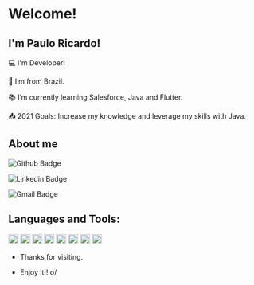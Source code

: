 # Welcome!

 

## I'm Paulo Ricardo!

 

:computer: I'm Developer!

:house_with_garden: I’m from Brazil.

:books: I’m currently learning Salesforce, Java and Flutter.

:outbox_tray: 2021 Goals: Increase my knowledge and leverage my skills with Java.

 

## About me

![Github Badge](https://img.shields.io/badge/-Github-000?style=flat-square&logo=Github&logoColor=white&link=https://github.com/Paulodev88)

![Linkedin Badge](https://img.shields.io/badge/-LinkedIn-blue?style=flat-square&logo=Linkedin&logoColor=white&link=https://www.linkedin.com/in/paulodev88/)

![Gmail Badge](https://img.shields.io/badge/Gmail-D14836?style=for-the-badge&logo=gmail&logoColor=white&link=paulo.ricardodev88@gmail.com)



## Languages and Tools:

<CODE><img height="20"  src="https://img.shields.io/badge/JavaScript-323330?style=for-the-badge&logo=javascript&logoColor=F7DF1E"/></CODE>
<CODE><img height="20"  src="https://img.shields.io/badge/Java-ED8B00?style=for-the-badge&logo=java&logoColor=white"/></CODE>
<CODE><img height="20"  src="https://img.shields.io/badge/Flutter-02569B?style=for-the-badge&logo=flutter&logoColor=white"/></CODE>
<CODE><img height="20"  src="https://img.shields.io/badge/Salesforce-00A1E0?style=for-the-badge&logo=Salesforce&logoColor=white"/></CODE>
<CODE><img height="20"  src="https://img.shields.io/badge/Jenkins-D24939?style=for-the-badge&logo=Jenkins&logoColor=white"/></CODE>
<CODE><img height="20"  src="https://img.shields.io/badge/Selenium-43B02A?style=for-the-badge&logo=Selenium&logoColor=white"/></CODE>
<CODE><img height="20"  src="https://img.shields.io/badge/Microsoft%20SQL%20Server-CC2927?style=for-the-badge&logo=microsoft%20sql%20server&logoColor=white"/></CODE>
<CODE><img height="20" src="https://img.shields.io/badge/Fedora-294172?style=for-the-badge&logo=fedora&logoColor=white"></CODE>

- Thanks for visiting.

- Enjoy it!! o/
